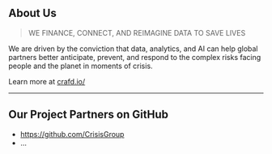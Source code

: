 ## About Us

> WE FINANCE, CONNECT, AND REIMAGINE DATA TO SAVE LIVES

We are driven by the conviction that data, analytics, and AI can help global partners better anticipate, prevent, and respond to the complex risks facing people and the planet in moments of crisis.

Learn more at [crafd.io/](https://crafd.io/)

---

## Our Project Partners on GitHub

- https://github.com/CrisisGroup
- ...
